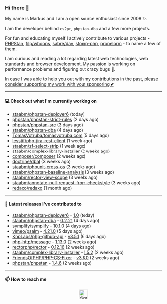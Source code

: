 ### Hi there 👋



My name is Markus and I am a open source enthusiast since 2008 ✨.

I am the developer behind `cs2pr`, `phpstan-dba` and a few more projects.

For fun and educating myself I actively contribute to various projects - [PHPStan](https://github.com/phpstan/phpstan-src), [filp/whoops](https://github.com/filp/whoops), [sabre/dav](https://github.com/sabre-io/dav), [stomp-php](https://github.com/stomp-php/stomp-php), [propelorm](https://github.com/propelorm) - to name a few of them.

I am curious and reading a lot regarding latest web technologies, web standards and browser development. My passion is working on performance problems and figuring out crazy bugs 🐜.

In case I was able to help you out with my contributions in the past, [please consider supporting my work with your sponsoring 💕](https://github.com/sponsors/staabm)


---

#### 💻 Check out what I'm currently working on

- [staabm/phpstan-deployer6](https://github.com/staabm/phpstan-deployer6) (today)
- [phpstan/phpstan-strict-rules](https://github.com/phpstan/phpstan-strict-rules) (2 days ago)
- [phpstan/phpstan-src](https://github.com/phpstan/phpstan-src) (3 days ago)
- [staabm/phpstan-dba](https://github.com/staabm/phpstan-dba) (4 days ago)
- [TomasVotruba/tomasvotruba.com](https://github.com/TomasVotruba/tomasvotruba.com) (5 days ago)
- [lesstif/php-jira-rest-client](https://github.com/lesstif/php-jira-rest-client) (1 week ago)
- [staabm/zf-select-strip](https://github.com/staabm/zf-select-strip) (1 week ago)
- [staabm/complex-library-installer](https://github.com/staabm/complex-library-installer) (2 weeks ago)
- [composer/composer](https://github.com/composer/composer) (2 weeks ago)
- [doctrine/dbal](https://github.com/doctrine/dbal) (3 weeks ago)
- [staabm/phpunit-cross-os](https://github.com/staabm/phpunit-cross-os) (3 weeks ago)
- [staabm/phpstan-baseline-analysis](https://github.com/staabm/phpstan-baseline-analysis) (3 weeks ago)
- [staabm/rector-view-scope](https://github.com/staabm/rector-view-scope) (3 weeks ago)
- [staabm/annotate-pull-request-from-checkstyle](https://github.com/staabm/annotate-pull-request-from-checkstyle) (3 weeks ago)
- [redaxo/redaxo](https://github.com/redaxo/redaxo) (1 month ago)

---

#### 🔭 Latest releases I've contributed to

- [staabm/phpstan-deployer6](https://github.com/staabm/phpstan-deployer6) - [1.0](https://github.com/staabm/phpstan-deployer6/releases/tag/1.0) (today)
- [staabm/phpstan-dba](https://github.com/staabm/phpstan-dba) - [0.2.21](https://github.com/staabm/phpstan-dba/releases/tag/0.2.21) (4 days ago)
- [symplify/symplify](https://github.com/symplify/symplify) - [10.1.0](https://github.com/symplify/symplify/releases/tag/10.1.0) (4 days ago)
- [vimeo/psalm](https://github.com/vimeo/psalm) - [4.21.0](https://github.com/vimeo/psalm/releases/tag/4.21.0) (5 days ago)
- [KnpLabs/php-github-api](https://github.com/KnpLabs/php-github-api) - [v3.5.1](https://github.com/KnpLabs/php-github-api/releases/tag/v3.5.1) (6 days ago)
- [php-http/message](https://github.com/php-http/message) - [1.13.0](https://github.com/php-http/message/releases/tag/1.13.0) (2 weeks ago)
- [rectorphp/rector](https://github.com/rectorphp/rector) - [0.12.16](https://github.com/rectorphp/rector/releases/tag/0.12.16) (2 weeks ago)
- [staabm/complex-library-installer](https://github.com/staabm/complex-library-installer) - [1.5.2](https://github.com/staabm/complex-library-installer/releases/tag/1.5.2) (2 weeks ago)
- [FriendsOfPHP/PHP-CS-Fixer](https://github.com/FriendsOfPHP/PHP-CS-Fixer) - [v3.6.0](https://github.com/FriendsOfPHP/PHP-CS-Fixer/releases/tag/v3.6.0) (2 weeks ago)
- [phpstan/phpstan](https://github.com/phpstan/phpstan) - [1.4.6](https://github.com/phpstan/phpstan/releases/tag/1.4.6) (2 weeks ago)

---

#### 📫 How to reach me

<p align="center">
<a href="https://twitter.com/@markusstaab" target="blank"><img align="center" src="https://cdn.jsdelivr.net/npm/simple-icons@3.0.1/icons/twitter.svg" alt="@markusstaab" height="30" width="30" /></a>
</p>
